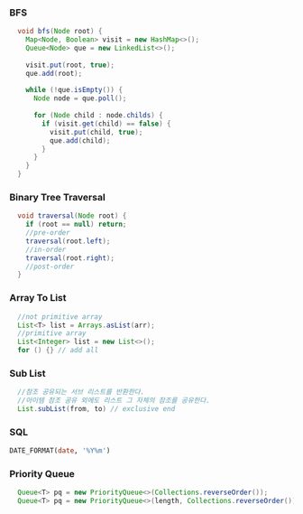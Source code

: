 ### BFS
```bfs.java
  void bfs(Node root) {
    Map<Node, Boolean> visit = new HashMap<>();
    Queue<Node> que = new LinkedList<>();
    
    visit.put(root, true);
    que.add(root);
    
    while (!que.isEmpty()) {
      Node node = que.poll();
      
      for (Node child : node.childs) {
        if (visit.get(child) == false) {
          visit.put(child, true);
          que.add(child);
        }
      }
    }
  }
```
    
    
### Binary Tree Traversal

```traversal.java
  void traversal(Node root) {
    if (root == null) return;
    //pre-order
    traversal(root.left);
    //in-order
    traversal(root.right);
    //post-order
  }
```

### Array To List

```array2List.java
  //not primitive array
  List<T> list = Arrays.asList(arr);
  //primitive array
  List<Integer> list = new List<>();
  for () {} // add all
```

### Sub List

```subList.java
  //참조 공유되는 서브 리스트를 반환한다.
  //아이템 참조 공유 외에도 리스트 그 자체의 참조를 공유한다.
  List.subList(from, to) // exclusive end
```

### SQL
```sql
DATE_FORMAT(date, '%Y%m')
```

### Priority Queue
```que.java
  Queue<T> pq = new PriorityQueue<>(Collections.reverseOrder());
  Queue<T> pq = new PriorityQueue<>(length, Collections.reverseOrder());
```
